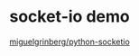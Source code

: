 # socket-io demo
[miguelgrinberg/python-socketio](https://github.com/miguelgrinberg/python-socketio.git)
